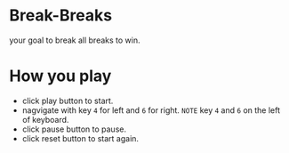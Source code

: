 # Break-Breaks
your goal to break all breaks to win.
# How you play
- click play button to start.
- nagvigate with key `4` for left and `6` for right. `NOTE` key `4` and `6` on the left of keyboard.
- click pause button to pause.
- click reset button to start again.

